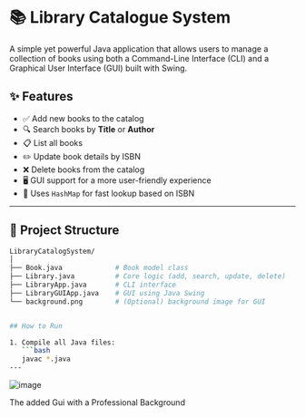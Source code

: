 # 📚 Library Catalogue System

A simple yet powerful Java application that allows users to manage a collection of books using both a Command-Line Interface (CLI) and a Graphical User Interface (GUI) built with Swing.

## ✨ Features

- ✅ Add new books to the catalog
- 🔍 Search books by **Title** or **Author**
- 📋 List all books
- ✏️ Update book details by ISBN
- ❌ Delete books from the catalog
- 🖥️ GUI support for a more user-friendly experience
- 💾 Uses `HashMap` for fast lookup based on ISBN

---

## 🧱 Project Structure

```bash
LibraryCatalogSystem/
│
├── Book.java             # Book model class
├── Library.java          # Core logic (add, search, update, delete)
├── LibraryApp.java       # CLI interface
├── LibraryGUIApp.java    # GUI using Java Swing
└── background.png        # (Optional) background image for GUI


## How to Run

1. Compile all Java files:
   ```bash
   javac *.java
---
```

![image](https://github.com/user-attachments/assets/a171140d-cc63-43cb-9f3f-1d9379b251f7)

The added Gui with a Professional Background
